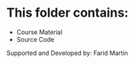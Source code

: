 # This folder contains:
* Course Material
* Source Code 

Supported and Developed by: Farid Martin

